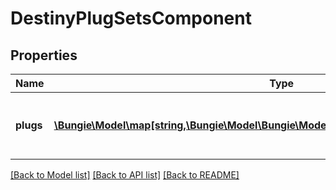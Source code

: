 # DestinyPlugSetsComponent

## Properties
Name | Type | Description | Notes
------------ | ------------- | ------------- | -------------
**plugs** | [**\Bungie\Model\map[string,\Bungie\Model\\Bungie\Model\Destiny\Sockets\DestinyItemPlug[]]**](array.md) | The shared list of plugs for each relevant PlugSet, keyed by the hash identifier of the PlugSet (DestinyPlugSetDefinition). | [optional] 

[[Back to Model list]](../README.md#documentation-for-models) [[Back to API list]](../README.md#documentation-for-api-endpoints) [[Back to README]](../README.md)


